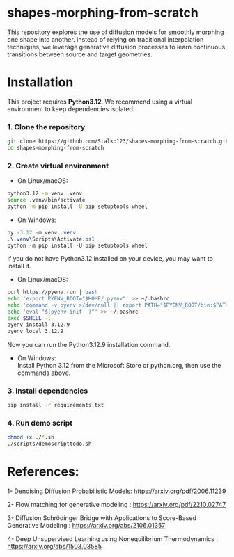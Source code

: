 # shapes-morphing-from-scratch
This repository explores the use of diffusion models for smoothly morphing one shape into another. Instead of relying on traditional interpolation techniques, we leverage generative diffusion processes to learn continuous transitions between source and target geometries.

# Installation

This project requires **Python3.12**.
We recommend using a virtual environment to keep dependencies isolated.

### 1. Clone the repository
```bash
git clone https://github.com/Stalko123/shapes-morphing-from-scratch.git
cd shapes-morphing-from-scratch
```
### 2. Create virtual environment
- On Linux/macOS:
```bash
python3.12 -m venv .venv
source .venv/bin/activate
python -m pip install -U pip setuptools wheel
```
- On Windows:
```powershell
py -3.12 -m venv .venv
.\.venv\Scripts\Activate.ps1
python -m pip install -U pip setuptools wheel
```
If you do not have Python3.12 installed on your device, you may want to install it.  
- On Linux/macOS:
```bash
curl https://pyenv.run | bash
echo 'export PYENV_ROOT="$HOME/.pyenv"' >> ~/.bashrc
echo 'command -v pyenv >/dev/null || export PATH="$PYENV_ROOT/bin:$PATH"' >> ~/.bashrc
echo 'eval "$(pyenv init -)"' >> ~/.bashrc
exec $SHELL -l
pyenv install 3.12.9
pyenv local 3.12.9
```
Now you can run the Python3.12.9 installation command.  
- On Windows:  
Install Python 3.12 from the Microsoft Store or python.org, then use the commands above.

### 3. Install dependencies
```bash
pip install -r requirements.txt
```

### 4. Run demo script
```bash
chmod +x ./*.sh
./scripts/demoscripttodo.sh
```








# References: 
1- Denoising Diffusion Probabilistic Models: https://arxiv.org/pdf/2006.11239

2- Flow matching for generative modeling : https://arxiv.org/pdf/2210.02747

3- Diffusion Schrödinger Bridge with Applications to Score-Based Generative Modeling : https://arxiv.org/abs/2106.01357

4- Deep Unsupervised Learning using Nonequilibrium Thermodynamics : https://arxiv.org/abs/1503.03585




